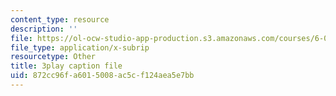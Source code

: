 ```yaml
---
content_type: resource
description: ''
file: https://ol-ocw-studio-app-production.s3.amazonaws.com/courses/6-02-introduction-to-eecs-ii-digital-communication-systems-fall-2012/872cc96fa6015008ac5cf124aea5e7bb_Te1qKOJd8aw.vtt
file_type: application/x-subrip
resourcetype: Other
title: 3play caption file
uid: 872cc96f-a601-5008-ac5c-f124aea5e7bb
---
```

